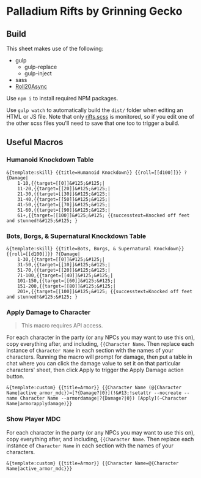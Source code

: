# Palladium Rifts by Grinning Gecko

## Build

This sheet makes use of the following:

- gulp
  - gulp-replace
  - gulp-inject
- sass
- [Roll20Async](https://github.com/onyxring/Roll20Async)

Use `npm i` to install required NPM packages.

Use `gulp watch` to automatically build the `dist/` folder when editing an HTML or JS file. Note that only [rifts.scss](./src/scss/rifts.scss) is monitored, so if you edit one of the other scss files you'll need to save that one too to trigger a build.

## Useful Macros

### Humanoid Knockdown Table

```
&{template:skill} {{title=Humanoid Knockdown}} {{roll=[[d100]]}} ?{Damage|
    1-10,{{target=[[0]]&#125;&#125;|
    11-20,{{target=[[20]]&#125;&#125;|
    21-30,{{target=[[30]]&#125;&#125;|
    31-40,{{target=[[50]]&#125;&#125;|
    41-50,{{target=[[70]]&#125;&#125;|
    51-60,{{target=[[90]]&#125;&#125;|
    61+,{{target=[[100]]&#125;&#125; {{successtext=Knocked off feet and stunned!&#125;&#125; }
```

### Bots, Borgs, & Supernatural Knockdown Table

```
&{template:skill} {{title=Bots, Borgs, & Supernatural Knockdown}} {{roll=[[d100]]}} ?{Damage|
    1-30,{{target=[[0]]&#125;&#125;|
    31-50,{{target=[[10]]&#125;&#125;|
    51-70,{{target=[[20]]&#125;&#125;|
    71-100,{{target=[[40]]&#125;&#125;|
    101-150,{{target=[[60]]&#125;&#125;|
    151-200,{{target=[[80]]&#125;&#125;|
    201+,{{target=[[100]]&#125;&#125; {{successtext=Knocked off feet and stunned!&#125;&#125; }
```

### Apply Damage to Character

> This macro requires API access.

For each character in the party (or any NPCs you may want to use this on), copy everything after, and including, `{{Character Name`. Then replace each instance of `Character Name` in each section with the names of your characters. Running the macro will prompt for damage, then put a table in chat where you can click the damage value to set it on that particular characters' sheet, then click Apply to trigger the Apply Damage action button.

```
&{template:custom} {{title=Armor}} {{Character Name (@{Character Name|active_armor_mdc})=[?{Damage?|0}](!&#13;!setattr --nocreate --name Character Name --armordamage|?{Damage?|0}) [Apply](~Character Name|armorapplydamage)}}
```

### Show Player MDC

For each character in the party (or any NPCs you may want to use this on), copy everything after, and including, `{{Character Name`. Then replace each instance of `Character Name` in each section with the names of your characters.

```
&{template:custom} {{title=Armor}} {{Character Name=@{Character Name|active_armor_mdc}}}
```
